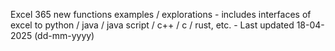Excel 365 new functions examples / explorations - includes interfaces of excel to python / java / java script / c++ / c / rust, etc. - Last updated 18-04-2025 (dd-mm-yyyy) 
